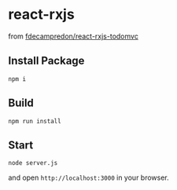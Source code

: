 # react-rxjs

from [fdecampredon/react-rxjs-todomvc](https://github.com/fdecampredon/react-rxjs-todomvc)

## Install Package

```
npm i
```


## Build

```
npm run install
```

## Start

```
node server.js
```

and open `http://localhost:3000` in your browser.